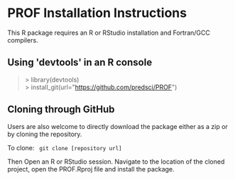 # PROF Installation Instructions

This R package requires an R or RStudio installation and Fortran/GCC compilers.

## Using 'devtools' in an R console
>\> library(devtools)  
>\> install_git(url="https://github.com/predsci/PROF")  

## Cloning through GitHub
Users are also welcome to directly download the package either as a zip or by cloning the repository.

To clone: `` git clone [repository url]``

Then Open an R or RStudio session.  Navigate to the location of the cloned project, open the PROF.Rproj file and install the package.

